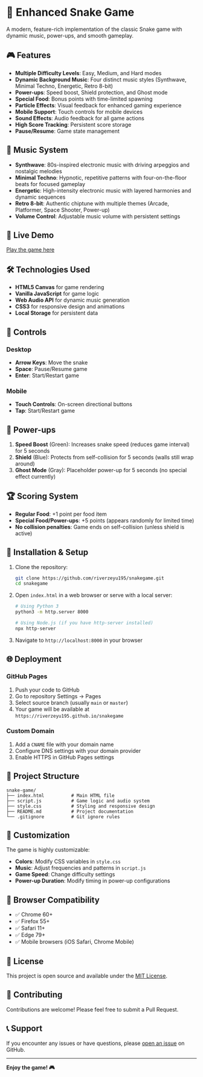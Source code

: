 # 🐍 Enhanced Snake Game

A modern, feature-rich implementation of the classic Snake game with dynamic music, power-ups, and smooth gameplay.

## 🎮 Features

- **Multiple Difficulty Levels**: Easy, Medium, and Hard modes
- **Dynamic Background Music**: Four distinct music styles (Synthwave, Minimal Techno, Energetic, Retro 8-bit)
- **Power-ups**: Speed boost, Shield protection, and Ghost mode
- **Special Food**: Bonus points with time-limited spawning
- **Particle Effects**: Visual feedback for enhanced gaming experience
- **Mobile Support**: Touch controls for mobile devices
- **Sound Effects**: Audio feedback for all game actions
- **High Score Tracking**: Persistent score storage
- **Pause/Resume**: Game state management

## 🎵 Music System

- **Synthwave**: 80s-inspired electronic music with driving arpeggios and nostalgic melodies
- **Minimal Techno**: Hypnotic, repetitive patterns with four-on-the-floor beats for focused gameplay
- **Energetic**: High-intensity electronic music with layered harmonies and dynamic sequences
- **Retro 8-bit**: Authentic chiptune with multiple themes (Arcade, Platformer, Space Shooter, Power-up)
- **Volume Control**: Adjustable music volume with persistent settings

## 🚀 Live Demo

[Play the game here](https://snakegame.riverzeyu.com)

## 🛠️ Technologies Used

- **HTML5 Canvas** for game rendering
- **Vanilla JavaScript** for game logic
- **Web Audio API** for dynamic music generation
- **CSS3** for responsive design and animations
- **Local Storage** for persistent data

## 📱 Controls

### Desktop
- **Arrow Keys**: Move the snake
- **Space**: Pause/Resume game
- **Enter**: Start/Restart game

### Mobile
- **Touch Controls**: On-screen directional buttons
- **Tap**: Start/Restart game

## 🎯 Power-ups

1. **Speed Boost** (Green): Increases snake speed (reduces game interval) for 5 seconds
2. **Shield** (Blue): Protects from self-collision for 5 seconds (walls still wrap around)
3. **Ghost Mode** (Gray): Placeholder power-up for 5 seconds (no special effect currently)

## 🏆 Scoring System

- **Regular Food**: +1 point per food item
- **Special Food/Power-ups**: +5 points (appears randomly for limited time)
- **No collision penalties**: Game ends on self-collision (unless shield is active)

## 🔧 Installation & Setup

1. Clone the repository:
   ```bash
   git clone https://github.com/riverzeyu195/snakegame.git
   cd snakegame
   ```

2. Open `index.html` in a web browser or serve with a local server:
   ```bash
   # Using Python 3
   python3 -m http.server 8000
   
   # Using Node.js (if you have http-server installed)
   npx http-server
   ```

3. Navigate to `http://localhost:8000` in your browser

## 🌐 Deployment

### GitHub Pages
1. Push your code to GitHub
2. Go to repository Settings → Pages
3. Select source branch (usually `main` or `master`)
4. Your game will be available at `https://riverzeyu195.github.io/snakegame`

### Custom Domain
1. Add a `CNAME` file with your domain name
2. Configure DNS settings with your domain provider
3. Enable HTTPS in GitHub Pages settings

## 📁 Project Structure

```
snake-game/
├── index.html          # Main HTML file
├── script.js           # Game logic and audio system
├── style.css           # Styling and responsive design
├── README.md           # Project documentation
└── .gitignore          # Git ignore rules
```

## 🎨 Customization

The game is highly customizable:

- **Colors**: Modify CSS variables in `style.css`
- **Music**: Adjust frequencies and patterns in `script.js`
- **Game Speed**: Change difficulty settings
- **Power-up Duration**: Modify timing in power-up configurations

## 🐛 Browser Compatibility

- ✅ Chrome 60+
- ✅ Firefox 55+
- ✅ Safari 11+
- ✅ Edge 79+
- ✅ Mobile browsers (iOS Safari, Chrome Mobile)

## 📄 License

This project is open source and available under the [MIT License](LICENSE).

## 🤝 Contributing

Contributions are welcome! Please feel free to submit a Pull Request.

## 📞 Support

If you encounter any issues or have questions, please [open an issue](https://github.com/riverzeyu195/snakegame/issues) on GitHub.

---

**Enjoy the game! 🎮**